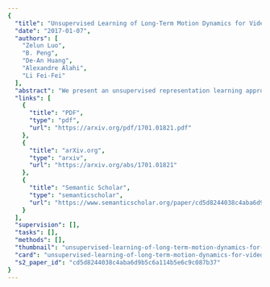 ```yaml
---
{
  "title": "Unsupervised Learning of Long-Term Motion Dynamics for Videos",
  "date": "2017-01-07",
  "authors": [
    "Zelun Luo",
    "B. Peng",
    "De-An Huang",
    "Alexandre Alahi",
    "Li Fei-Fei"
  ],
  "abstract": "We present an unsupervised representation learning approach that compactly encodes the motion dependencies in videos. Given a pair of images from a video clip, our framework learns to predict the long-term 3D motions. To reduce the complexity of the learning framework, we propose to describe the motion as a sequence of atomic 3D flows computed with RGB-D modality. We use a Recurrent Neural Network based Encoder-Decoder framework to predict these sequences of flows. We argue that in order for the decoder to reconstruct these sequences, the encoder must learn a robust video representation that captures long-term motion dependencies and spatial-temporal relations. We demonstrate the effectiveness of our learned temporal representations on activity classification across multiple modalities and datasets such as NTU RGB+D and MSR Daily Activity 3D. Our framework is generic to any input modality, i.e., RGB, depth, and RGB-D videos.",
  "links": [
    {
      "title": "PDF",
      "type": "pdf",
      "url": "https://arxiv.org/pdf/1701.01821.pdf"
    },
    {
      "title": "arXiv.org",
      "type": "arxiv",
      "url": "https://arxiv.org/abs/1701.01821"
    },
    {
      "title": "Semantic Scholar",
      "type": "semanticscholar",
      "url": "https://www.semanticscholar.org/paper/cd5d8244038c4aba6d9b5c6a114b5e6c9c087b37"
    }
  ],
  "supervision": [],
  "tasks": [],
  "methods": [],
  "thumbnail": "unsupervised-learning-of-long-term-motion-dynamics-for-videos-thumb.jpg",
  "card": "unsupervised-learning-of-long-term-motion-dynamics-for-videos-card.jpg",
  "s2_paper_id": "cd5d8244038c4aba6d9b5c6a114b5e6c9c087b37"
}
---
```


